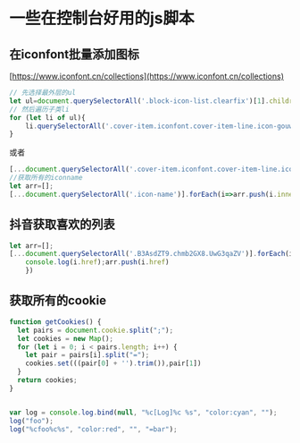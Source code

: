 # 一些在控制台好用的js脚本

## 在iconfont批量添加图标

[https://www.iconfont.cn/collections](https://www.iconfont.cn/collections)

```js
// 先选择最外层的ul
let ul=document.querySelectorAll('.block-icon-list.clearfix')[1].children
// 然后遍历子类li
for (let li of ul){
    li.querySelectorAll('.cover-item.iconfont.cover-item-line.icon-gouwuche1')[0].click()
}


```

或者

```js
[...document.querySelectorAll('.cover-item.iconfont.cover-item-line.icon-gouwuche1')].forEach(i=>i.click())
//获取所有的iconname
let arr=[];
[...document.querySelectorAll('.icon-name')].forEach(i=>arr.push(i.innerText))
```

## 抖音获取喜欢的列表

```js
let arr=[];
[...document.querySelectorAll('.B3AsdZT9.chmb2GX8.UwG3qaZV')].forEach(i=>{
    console.log(i.href);arr.push(i.href)
    })
```

## 获取所有的cookie

```js
function getCookies() {
  let pairs = document.cookie.split(";");
  let cookies = new Map();
  for (let i = 0; i < pairs.length; i++) {
    let pair = pairs[i].split("=");
    cookies.set(((pair[0] + '').trim()),pair[1])
  }
  return cookies;
}


```

```js

var log = console.log.bind(null, "%c[Log]%c %s", "color:cyan", "");
log("foo");
log("%cfoo%c%s", "color:red", "", "=bar");
```

